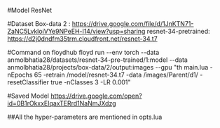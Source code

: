 
#Model
ResNet

#Dataset
Box-data 2 : https://drive.google.com/file/d/1JnKTN71-ZaNC5LvkloiVYe9NPeEH-l14/view?usp=sharing 
resnet-34-pretrained: https://d2j0dndfm35trm.cloudfront.net/resnet-34.t7

#Command on floydhub
floyd run --env torch --data anmolbhatia28/datasets/resnet-34-pre-trained/1:model --data anmolbhatia28/projects/box-data/2/output:images --gpu "th main.lua -nEpochs 65 -retrain /model/resnet-34.t7 -data /images/Parent/d1/ -resetClassifier true -nClasses 3 -LR 0.001"

#Saved Model
https://drive.google.com/open?id=0B1rOkxxEIqaxTERrd1NaNmJXdzg

##All the hyper-parameters are mentioned in opts.lua

